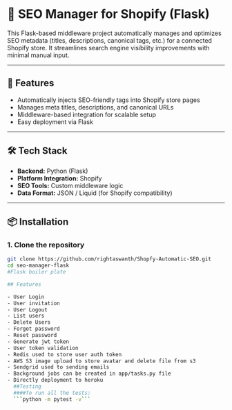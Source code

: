 # 🧠 SEO Manager for Shopify (Flask)

This Flask-based middleware project automatically manages and optimizes SEO metadata (titles, descriptions, canonical tags, etc.) for a connected Shopify store. It streamlines search engine visibility improvements with minimal manual input.

---

## 🚀 Features

- Automatically injects SEO-friendly tags into Shopify store pages
- Manages meta titles, descriptions, and canonical URLs
- Middleware-based integration for scalable setup
- Easy deployment via Flask

---

## 🛠️ Tech Stack

- **Backend:** Python (Flask)
- **Platform Integration:** Shopify
- **SEO Tools:** Custom middleware logic
- **Data Format:** JSON / Liquid (for Shopify compatibility)

---

## 📦 Installation

### 1. Clone the repository

```bash
git clone https://github.com/rightaswanth/Shopfy-Automatic-SEO.git
cd seo-manager-flask
#Flask boiler plate

## Features

- User Login
- User invitation
- User Logout
- List users
- Delete Users
- Forgot password
- Reset password
- Generate jwt token
- User token validation
- Redis used to store user auth token
- AWS S3 image upload to store avatar and delete file from s3
- Sendgrid used to sending emails
- Background jobs can be created in app/tasks.py file
- Directly deployment to heroku
  ##Testing
  ####To run all the tests:
  ```python -m pytest -v```

